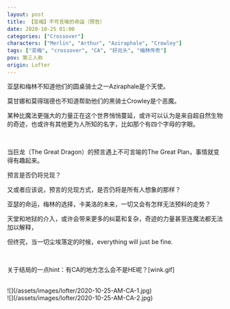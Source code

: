 ```yaml
---
layout: post
title: 【亚梅】不可言喻的命运（预告）
date: 2020-10-25 01:00
categories: ["Crossover"]
characters: ["Merlin", "Arthur", "Aziraphale", "Crowley"]
tags: ["亚梅", "crossover", "CA", "好兆头", "梅林传奇"]
pov: 第三人称
origin: Lofter
---
```


亚瑟和梅林不知道他们的圆桌骑士之一Aziraphale是个天使。

莫甘娜和莫得瑞德也不知道帮助他们的黑骑士Crowley是个恶魔。

某种比魔法更强大的力量正在这个世界悄悄蔓延，或许可以认为是来自超自然生物的奇迹，也或许有其他更为人所知的名字，比如那个有四个字母的字眼。

<br>

当巨龙（The Great Dragon）的预言遇上不可言喻的The Great Plan，事情就变得有趣起来。

预言是否仍将兑现？

又或者应该说，预言的兑现方式，是否仍将是所有人想象的那样？

亚瑟的命运，梅林的选择，卡美洛的未来，一切又会有怎样无法预料的走势？

天堂和地狱的介入，或许会带来更多的纠葛和复杂，奇迹的力量甚至连魔法都无法加以解释，

但终究，当一切尘埃落定的时候，everything will just be fine.

<br>

关于结局的一点hint：有CA的地方怎么会不是HE呢？[wink.gif]

<br>
![](/assets/images/lofter/2020-10-25-AM-CA-1.jpg)

<br>
![](/assets/images/lofter/2020-10-25-AM-CA-2.jpg)
